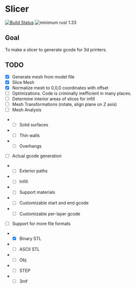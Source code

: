 # Slicer

[![Build Status](https://travis-ci.com/Quyzi/slicer.svg?branch=master)](https://travis-ci.com/Quyzi/slicer)
![minimum rust 1.33](https://img.shields.io/badge/rust-1.33%2B-orange.svg)

## Goal
To make a slicer to generate gcode for 3d printers. 

## TODO
- [X] Generate mesh from model file
- [X] Slice Mesh 
- [X] Normalize mesh to 0,0,0 coordinates with offset
- [ ] Optimizations. Code is criminally inefficient in many places. 
- [ ] Determine interior areas of slices for infill
- [ ] Mesh Transformations (rotate, align plane on Z axis)
- [ ] Mesh Analysis 
- - [ ] Solid surfaces
- - [ ] Thin walls
- - [ ] Overhangs
- [ ] Actual gcode generation
- - [ ] Exterior paths
- - [ ] Infill
- - [ ] Support materials
- - [ ] Customizable start and end gcode
- - [ ] Customizable per-layer gcode
- [ ] Support for more file formats
- - [X] Binary STL
- - [ ] ASCII STL
- - [ ] Obj
- - [ ] STEP
- - [ ] 3mf